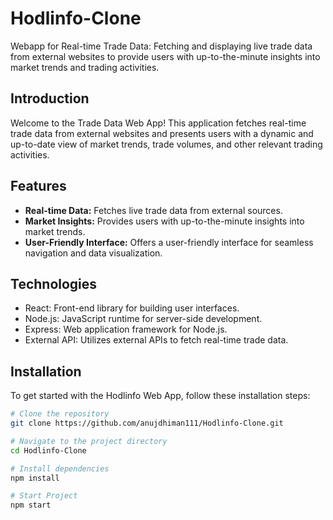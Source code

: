 # Hodlinfo-Clone

Webapp for Real-time Trade Data: Fetching and displaying live trade data from external websites to provide users with up-to-the-minute insights into market trends and trading activities.


## Introduction

Welcome to the Trade Data Web App! This application fetches real-time trade data from external websites and presents users with a dynamic and up-to-date view of market trends, trade volumes, and other relevant trading activities.

## Features

- **Real-time Data:** Fetches live trade data from external sources.
- **Market Insights:** Provides users with up-to-the-minute insights into market trends.
- **User-Friendly Interface:** Offers a user-friendly interface for seamless navigation and data visualization.

## Technologies

- React: Front-end library for building user interfaces.
- Node.js: JavaScript runtime for server-side development.
- Express: Web application framework for Node.js.
- External API: Utilizes external APIs to fetch real-time trade data.

## Installation

To get started with the Hodlinfo Web App, follow these installation steps:

```bash
# Clone the repository
git clone https://github.com/anujdhiman111/Hodlinfo-Clone.git

# Navigate to the project directory
cd Hodlinfo-Clone

# Install dependencies
npm install

# Start Project
npm start
